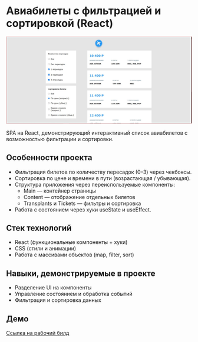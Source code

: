 # Авиабилеты с фильтрацией и сортировкой (React)

![Десктоп](src/images/Screen.JPG)  

SPA на React, демонстрирующий интерактивный список авиабилетов с возможностью фильтрации и сортировки.

## Особенности проекта
- Фильтрация билетов по количеству пересадок (0–3) через чекбоксы.
- Сортировка по цене и времени в пути (возрастающая / убывающая).
- Структура приложения через переиспользуемые компоненты:
  - Main — контейнер страницы
  - Content — отображение отдельных билетов
  - Transplants и Tickets — фильтры и сортировка
- Работа с состоянием через хуки useState и useEffect.

## Стек технологий
- React (функциональные компоненты + хуки)
- CSS (стили и анимации)
- Работа с массивами объектов (map, filter, sort)

## Навыки, демонстрируемые в проекте
- Разделение UI на компоненты
- Управление состоянием и обработка событий
- Фильтрация и сортировка данных

## Демо
[Ссылка на рабочий билд](https://radiant-pixie-ed4c7d.netlify.app)
